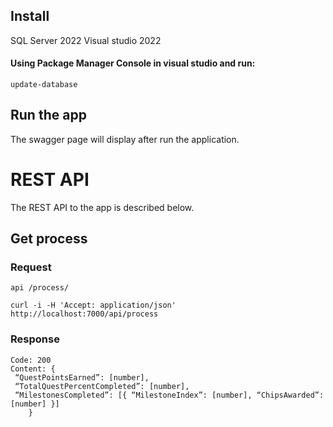 
## Install
SQL Server 2022
Visual studio 2022
#### Using Package Manager Console in visual studio and run:

    update-database
## Run the app
The swagger page will display after run the application.

# REST API

The REST API to the app is described below.

## Get process

### Request

`api /process/`

    curl -i -H 'Accept: application/json' http://localhost:7000/api/process

### Response

    Code: 200
    Content: {
     “QuestPointsEarned”: [number],
     “TotalQuestPercentCompleted”: [number],
     “MilestonesCompleted”: [{ “MilestoneIndex”: [number], “ChipsAwarded”: [number] }]
        }
